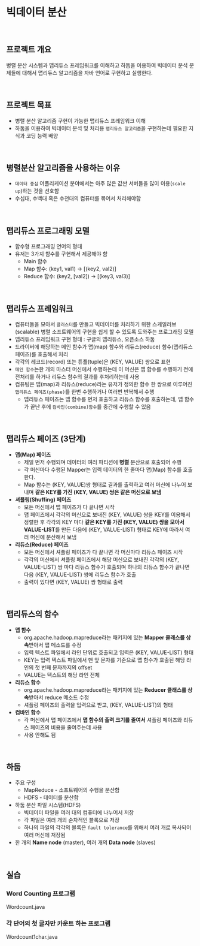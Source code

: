 # 빅데이터 분산

<br>

## 프로젝트 개요

병렬 분산 시스템과 맵리듀스 프레임워크를 이해하고 하둡을 이용하여 빅데이터 분석 문제들에 대해서 맵리듀스 알고리즘을 자바 언어로 구현하고 실행한다.

<br>

## 프로젝트 목표

- 병렬 분산 알고리즘 구현이 가능한 맵리듀스 프레임워크 이해
- 하둡을 이용하여 빅데이터 분석 및 처리용 `맵리듀스 알고리즘`을 구현하는데 필요한 지식과 코딩 능력 배양

<br>


## 병렬분산 알고리즘을 사용하는 이유

- `데이터 중심` 어플리케이션 분야에서는 아주 많은 값싼 서버들을 많이 이용(`scale up`)하는 것을 선호함
- 수십대, 수백대 혹은 수천대의 컴퓨터를 묶어서 처리해야함

<br>

## 맵리듀스 프로그래밍 모델

- 함수형 프로그래밍 언어의 형태
- 유저는 3가지 함수를 구현해서 제공해야 함
    - Main 함수
    - Map 함수: (key1, val1) → [(key2, val2)]
    - Reduce 함수: (key2, [val2]) → [(key3, val3)]
    
<br>

## 맵리듀스 프레임워크

- 컴퓨터들을 모아서 `클러스터`를 만들고 빅데이터를 처리하기 위한 스케일러브(scalable) 병렬 소프트웨어의 구현을 쉽게 할 수 있도록 도와주는 프로그래밍 모델
- 맵리듀스 프레임워크 구현 형태 : 구글의 맵리듀스, 오픈소스 하둡
- 드라이버에 해당하는 메인 함수가 맵(map) 함수와 리듀스(reduce) 함수(맵리듀스 페이즈)를 호출해서 처리
- 각각의 레코드(record) 또는 튜플(tuple)은 (KEY, VALUE) 쌍으로 표현
- `메인 함수`는한 개의 마스터 머신에서 수행하는데 이 머신은 맵 함수를 수행하기 전에 전처리를 하거나 리듀스 함수의 결과를 후처리하는데 사용
- 컴퓨팅은 맵(map)과 리듀스(reduce)라는 유저가 정의한 함수 한 쌍으로 이루어진 `맵리듀스 페이즈(phase)`를 한번 수행하거나 여러번 반복해서 수행
    - 맵리듀스 페이즈는 맵 함수를 먼저 호출하고 리듀스 함수를 호출하는데, 맵 함수가 끝난 후에 `컴바인(combine)함수`를 중간에 수행할 수 있음

<br>

## 맵리듀스 페이즈 (3단계)

- **맵(Map) 페이즈**
    - 제일 먼저 수행되며 데이터의 여러 파티션에 **병렬** 분산으로 호출되어 수행
    - 각 머신마다 수행된 Mapper는 입력 데이터의 한 줄마다 맵(Map) 함수를 호출한다.
    - Map 함수는 (KEY, VALUE)쌍 형태로 결과를 출력하고 여러 머신에 나누어 보내며 **같은 KEY를 가진 (KEY, VALUE) 쌍은 같은 머신으로 보냄**
- **셔플링(Shuffing) 페이즈**
    - 모든 머신에서 맵 페이즈가 다 끝나면 시작
    - 맵 페이즈에서 각각의 머신으로 보내진 (KEY, VALUE) 쌍을 KEY를 이용해서 정렬한 후 각각의 KEY 마다 **같은 KEY를 가진 (KEY, VALUE) 쌍을 모아서 VALUE-LIST**를 만든 다음에 (KEY, VALUE-LIST) 형태로 KEY에 따라서 여러 머신에 분산해서 보냄
- **리듀스(Reduce) 페이즈**
    - 모든 머신에서 셔플링 페이즈가 다 끝나면 각 머신마다 리듀스 페이즈 시작
    - 각각의 머신에서 셔플링 페이즈에서 해당 머신으로 보내진 각각의 (KEY, VALUE-LIST) 쌍 마다 리듀스 함수가 호출되며 하나의 리듀스 함수가 끝나면 다음 (KEY, VALUE-LIST) 쌍에 리듀스 함수가 호출
    - 출력이 있다면 (KEY, VALUE) 쌍 형태로 출력
    
<br>
 
## 맵리듀스의 함수

- **맵 함수**
    - org.apache.hadoop.mapreduce라는 패키지에 있는 **Mapper 클래스를 상속**받아서 맵 메소드를 수정
    - 입력 텍스트 파일에서 라인 단위로 호출되고 입력은 (KEY, VALUE-LIST) 형태
    - KEY는 입력 텍스트 파일에서 맨 앞 문자를 기준으로 맵 함수가 호출된 해당 라인의 첫 번째 문자까지의 offset
    - VALUE는 텍스트의 해당 라인 전체
- **리듀스 함수**
    - org.apache.hadoop.mapreduce라는 패키지에 있는 **Reducer 클래스를 상속**받아서 reduce 메소드 수정
    - 셔플링 페이즈의 출력을 입력으로 받고, (KEY, VALUE-LIST)의 형태
- **컴바인 함수**
    - 각 머신에서 맵 페이즈에서 **맵 함수의 출력 크기를 줄여서** 셔플링 페이즈와 리듀스 페이즈의 비용을 줄여주는데 사용
    - 사용 안해도 됨


<br>

## 하둡

- 주요 구성
    - MapReduce - 소프트웨어의 수행을 분산함
    - HDFS - 데이터를 분산함
- 하둡 분산 파일 시스템(HDFS)
    - 빅데이터 파일을 여러 대의 컴퓨터에 나누어서 저장
    - 각 파일은 여러 개의 순차적인 블록으로 저장
    - 하나의 파일의 각각의 블록은 `fault tolerance`를 위해서 여러 개로 복사되어 여러 머신에 저장됨
- 한 개의 **Name node** (master), 여러 개의 **Data node** (slaves)

<br>

## 실습
### Word Counting 프로그램
Wordcount.java

### 각 단어의 첫 글자만 카운트 하는 프로그램
Wordcount1char.java

